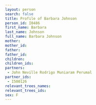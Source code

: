 ```yaml
---
layout: person
search: false
title: Profile of Barbara Johnson
person_id: I0486
first_name: Barbara
last_name: Johnson
full_name: Barbara Johnson
mother: 
mother_id: 
father: 
father_id: 
children:
children_ids:
partners:
 - John Neville Rodrigo Muniaram Perumal
partner_ids:
 - I500126
relevant_trees_names:
relevant_trees_ids:
sex: F
---
```


